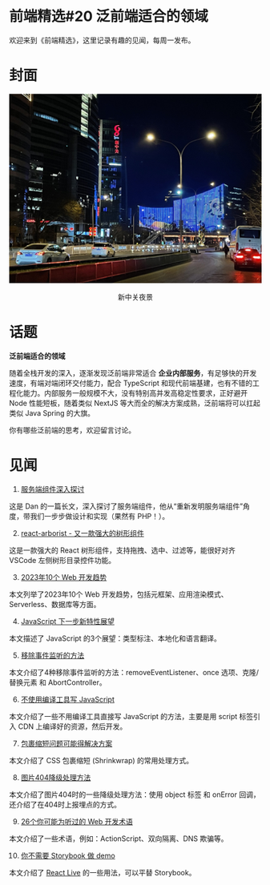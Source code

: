 # 前端精选#20 泛前端适合的领域

欢迎来到《前端精选》，这里记录有趣的见闻，每周一发布。

# 封面

![](../assets/新中关夜景.jpg)
<p align=center>新中关夜景</p>

# 话题

**泛前端适合的领域**

随着全栈开发的深入，逐渐发现泛前端非常适合 **企业内部服务**，有足够快的开发速度，有端对端闭环交付能力，配合 TypeScript 和现代前端基建，也有不错的工程化能力。内部服务一般规模不大，没有特别高并发高稳定性要求，正好避开 Node 性能短板，随着类似 NextJS 等大而全的解决方案成熟，泛前端将可以扛起类似 Java Spring 的大旗。

你有哪些泛前端的思考，欢迎留言讨论。

# 见闻

1. [服务端组件深入探讨](https://github.com/reactwg/server-components/discussions/5)

这是 Dan 的一篇长文，深入探讨了服务端组件，他从“重新发明服务端组件”角度，带我们一步步做设计和实现（果然有 PHP！）。
 
2. [react-arborist - 又一款强大的树形组件](https://github.com/brimdata/react-arborist)

这是一款强大的 React 树形组件，支持拖拽、选中、过滤等，能很好对齐 VSCode 左侧树形目录控件功能。

3. [2023年10个 Web 开发趋势](https://www.robinwieruch.de/web-development-trends/)

本文列举了2023年10个 Web 开发趋势，包括元框架、应用渲染模式、Serverless、数据库等方面。

4. [JavaScript 下一步新特性展望](https://thenewstack.io/whats-next-for-javascript-new-features-to-look-forward-to/)

本文描述了 JavaScript 的3个展望：类型标注、本地化和语言翻译。

5. [移除事件监听的方法](https://macarthur.me/posts/options-for-removing-event-listeners)

本文介绍了4种移除事件监听的方法：removeEventListener、once 选项、克隆/替换元素 和 AbortController。

6. [不使用编译工具写 JavaScript](https://jvns.ca/blog/2023/02/16/writing-javascript-without-a-build-system/)

本文介绍了一些不用编译工具直接写 JavaScript 的方法，主要是用 script 标签引入 CDN 上编译好的资源，然后开发。

7. [包裹缩短问题可能得解决方案](https://kizu.dev/shrinkwrap-problem/)

本文介绍了 CSS 包裹缩短 (Shrinkwrap) 的常用处理方式。

8. [图片404降级处理方法](https://blog.sentry.io/fallbacks-for-http-404-images-in-html-and-javascript/)

本文介绍了图片404时的一些降级处理方法：使用 object 标签 和 onError 回调，还介绍了在404时上报埋点的方式。

9. [26个你可能为听过的 Web 开发术语](https://meiert.com/en/blog/26-other-web-development-terms/)

本文介绍了一些术语，例如：ActionScript、双向隔离、DNS 欺骗等。

10. [你不需要 Storybook 做 demo](https://www.bekk.christmas/post/2023/12/you-don-t-need-storybook-to-make-a-playground)

本文介绍了 [React Live](https://formidable.com/open-source/react-live/) 的一些用法，可以平替 Storybook。
